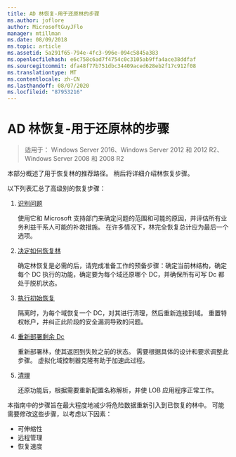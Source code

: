 ```yaml
---
title: AD 林恢复-用于还原林的步骤
ms.author: joflore
author: MicrosoftGuyJFlo
manager: mtillman
ms.date: 08/09/2018
ms.topic: article
ms.assetid: 5a291f65-794e-4fc3-996e-094c5845a383
ms.openlocfilehash: e6c758c6ad7f4754c0c3105ab9ffa4ace38ddfaf
ms.sourcegitcommit: dfa48f77b751dbc34409aced628eb2f17c912f08
ms.translationtype: MT
ms.contentlocale: zh-CN
ms.lasthandoff: 08/07/2020
ms.locfileid: "87953216"
---
```

# <a name="ad-forest-recovery---steps-for-restoring-the-forest"></a>AD 林恢复-用于还原林的步骤

>适用于： Windows Server 2016、Windows Server 2012 和 2012 R2、Windows Server 2008 和 2008 R2

本部分概述了用于恢复林的推荐路径。 稍后将详细介绍林恢复步骤。

以下列表汇总了高级别的恢复步骤：

1. [识别问题](AD-Forest-Recovery-Identify-the-Problem.md)

   使用它和 Microsoft 支持部门来确定问题的范围和可能的原因，并评估所有业务利益干系人可能的补救措施。 在许多情况下，林完全恢复总计应为最后一个选项。

2. [决定如何恢复林](AD-Forest-Recovery-Determine-how-to-Recover.md)

   确定林恢复是必需的后，请完成准备工作的预备步骤：确定当前林结构，确定每个 DC 执行的功能，确定要为每个域还原哪个 DC，并确保所有可写 Dc 都处于脱机状态。

3. [执行初始恢复](AD-Forest-Recovery-Perform-initial-recovery.md)

   隔离时，为每个域恢复一个 DC，对其进行清理，然后重新连接到域。 重置特权帐户，并纠正此阶段的安全漏洞导致的问题。

4. [重新部署剩余 Dc](AD-Forest-Recovery-Restore-Additional-DCs.md)

   重新部署林，使其返回到失败之前的状态。 需要根据具体的设计和要求调整此步骤。 虚拟化域控制器克隆有助于加速此过程。

5. [清理](AD-Forest-Recovery-Cleanup.md)

   还原功能后，根据需要重新配置名称解析，并使 LOB 应用程序正常工作。

本指南中的步骤旨在最大程度地减少将危险数据重新引入到已恢复的林中。 可能需要修改这些步骤，以考虑以下因素：

- 可伸缩性
- 远程管理
- 恢复速度
